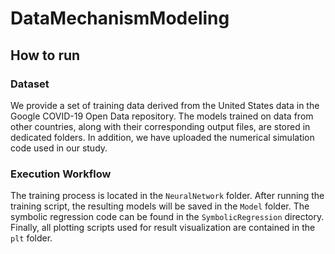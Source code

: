 # DataMechanismModeling

## How to run

### Dataset

We provide a set of training data derived from the United States data in the Google COVID-19 Open Data repository. The models trained on data from other countries, along with their corresponding output files, are stored in dedicated folders. In addition, we have uploaded the numerical simulation code used in our study.

### Execution Workflow

The training process is located in the `NeuralNetwork` folder. After running the training script, the resulting models will be saved in the `Model` folder. The symbolic regression code can be found in the `SymbolicRegression` directory. Finally, all plotting scripts used for result visualization are contained in the `plt` folder.
